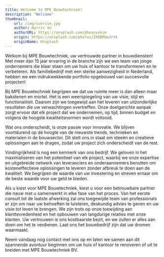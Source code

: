 ```yaml
---
title: Welcome to MPE Bouwtechniek!
description: "Welcome"
thumbnail:
    url: /img/sunrise.jpg
    author: Harris Vo
    authorURL: https://unsplash.com/@hoanvokim
    origin: https://unsplash.com/photos/ZX6BPboJrYk
    originName: Unsplash
---
```

Welkom bij MPE Bouwtechniek, uw vertrouwde partner in bouwdiensten! Met meer dan 15 jaar ervaring in de branche zijn we een team van jonge ondernemers die klaar staan om uw huis of kantoor te transformeren en te verbeteren. Als familiebedrijf met een sterke aanwezigheid in Nederland, hebben we een indrukwekkende portfolio opgebouwd van succesvolle projecten!

Bij MPE Bouwtechniek begrijpen we dat uw ruimte meer is dan alleen maar bakstenen en mortel. Het is een weerspiegeling van uw visie, stijl en functionaliteit. Daarom zijn we toegewijd aan het leveren van uitzonderlijke resultaten die uw verwachtingen overtreffen. Onze doelgerichte aanpak zorgt ervoor dat elk project dat we ondernemen, op tijd, binnen budget en volgens de hoogste kwaliteitsnormen wordt voltooid.

Wat ons onderscheidt, is onze passie voor innovatie. We blijven voortdurend op de hoogte van de nieuwste trends, technieken en materialen in de bouwsector. Dit stelt ons in staat om ideeën en creatieve oplossingen aan te dragen, zodat uw project zich onderscheidt van de rest.

Vindingrijkheid is nog een kenmerk van ons bedrijf. We geloven in het maximaliseren van het potentieel van elk project, waarbij we onze expertise en uitgebreide netwerk van leveranciers en onderaannemers benutten om kosteneffectieve oplossingen te leveren zonder afbreuk te doen aan de kwaliteit. We begrijpen de waarde van uw investering en streven ernaar om de beste waarde voor uw geld te bieden.

Als u kiest voor MPE Bouwtechniek, kiest u voor een betrouwbare partner die nauw met u samenwerkt in elke fase van het proces. Van het eerste consult tot de laatste afwerking zal ons toegewijde team van professionals er zijn om naar uw behoeften te luisteren, deskundig advies te geven en uw visie tot leven te brengen. We zijn trots op onze toewijding aan klanttevredenheid en het opbouwen van langdurige relaties met onze klanten. Uw vertrouwen is ons kostbaarste bezit, en we zullen er alles aan doen om het te verdienen. Laat ons het bouwbedrijf zijn dat uw dromen waarmaakt.

Neem vandaag nog contact met ons op en laten we samen aan dit spannende avontuur beginnen om uw huis of kantoor te renoveren of uit te breiden met MPE Bouwtechniek BV.

